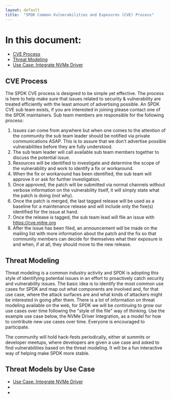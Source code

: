 ```yaml
---
layout: default
title:  "SPDK Common Vulnerabilities and Exposures (CVE) Process"
---
```


# In this document:

* [CVE Process](#cve)
* [Threat Modeling](#threat)
* [Use Case: Integrate NVMe Driver](#nvmeuse)

<a id="cve"></a>
## CVE Process

The SPDK CVE process is designed to be simple yet effective. The process is here to help make sure that issues
related to security & vulnerability are treated efficiently with the least amount of advertising possible. An
SPDK CVE sub team exists, if you are interested in joining please contact one of the SPDK maintainers. Sub team members
are responsible for the following process:

1. Issues can come from anywhere but when one comes to the attention of the community the sub team leader should
be notified via private communications ASAP. This is to assure that we don't advertise possible vulnerabilities
before they are fully understood.
2. The sub team leader will call available sub team members together to discuss the potential issue.
3. Resources will be identified to investigate and determine the scope of the vulnerability and work to identify
a fix or workaround.
4. When the fix or workaround has been identified, the sub team will approve it or ask for further investigation.
5. Once approved, the patch will be submitted via normal channels without verbose information on the vulnerability
itself, it will simply state what the patch is doing (not why).
6. Once the patch is merged, the last tagged release will be used as a baseline for a maintenance release and will
include only the fixe(s) identified for the issue at hand.
7. Once the release is tagged, the sub team lead will file an issue with https://cve.mitre.org
8. After the issue has been filed, an announcement will be made on the mailing list with more information about
the patch and the fix so that community members can decide for themselves what their exposure is and when, if at
all, they should move to the new release.

<a id="threat"></a>
## Threat Modeling

Threat modeling is a common industry activity and SPDK is adopting this style of identifying potential issues in
an effort to proactively catch security and vulnerability issues. The basic idea is to identify the most common
use cases for SPDK and map out what components are involved and, for that use case, where the attack surfaces are
and what kinds of attackers might be interested in going after them. There is a lot of information on threat
modeling available on the web, for SPDK we will be continuing to grow our use cases over time following the
"style of the file" way of thinking. Use the example use case below, the NVMe Driver Integration, as a model
for how to contribute new use cases over time.  Everyone is encouraged to participate.

The community will hold hack-fests periodically, either at summits or developer meetups, where developers are given
a use case and asked to find vulnerabilities based on the threat modeling. It will be a fun interactive way of
helping make SPDK more stable.

<a id="nvmeuse"></a>
## Threat Models by Use Case

* [Use Case: Integrate NVMe Driver](../files/NVMe-Threat-Model.pdf)
*
*
